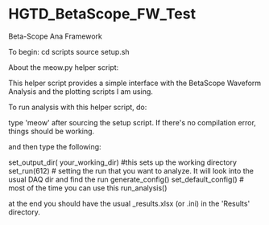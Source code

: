 # HGTD_BetaScope_FW_Test
Beta-Scope Ana Framework

To begin:
   cd scripts
   source setup.sh


About the meow.py helper script:

   This helper script provides a simple interface with the BetaScope Waveform Analysis and the plotting scripts I am using.

   To run analysis with this helper script, do:

   type 'meow' after sourcing the setup script. If there's no compilation error, things should be working.

   and then type the following:
   
   set_output_dir( your_working_dir) #this sets up the working directory
   set_run(612) # setting the run that you want to analyze. It will look into the usual DAQ dir and find the run
   generate_config()
   set_default_config() # most of the time you can use this
   run_analysis()

   at the end you should have the usual _results.xlsx (or .ini) in the 'Results' directory.  
